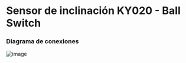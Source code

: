 # Sensor de inclinación KY020 - Ball Switch

### Diagrama de conexiones
![image](https://user-images.githubusercontent.com/107881774/224454059-532c6c27-5466-4ae9-81dc-e8b1e11a21e3.png)
